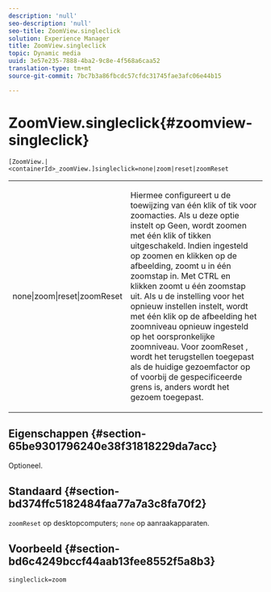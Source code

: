 ```yaml
---
description: 'null'
seo-description: 'null'
seo-title: ZoomView.singleclick
solution: Experience Manager
title: ZoomView.singleclick
topic: Dynamic media
uuid: 3e57e235-7888-4ba2-9c8e-4f568a6caa52
translation-type: tm+mt
source-git-commit: 7bc7b3a86fbcdc57cfdc31745fae3afc06e44b15

---
```



# ZoomView.singleclick{#zoomview-singleclick}

`[ZoomView.|<containerId>_zoomView.]singleclick=none|zoom|reset|zoomReset`

<table id="table_82C9252157DB41B5B98505855975D2F5"> 
 <tbody> 
  <tr> 
   <td colname="col1"> <p> <span class="codeph"> none|zoom|reset|zoomReset </span> </p> </td> 
   <td colname="col2"> <p> Hiermee configureert u de toewijzing van één klik of tik voor zoomacties. Als u deze optie instelt op <span class="codeph"> </span> Geen, wordt zoomen met één klik of tikken uitgeschakeld. Indien ingesteld op <span class="codeph"> zoomen en klikken </span> op de afbeelding, zoomt u in één zoomstap in. Met CTRL en klikken zoomt u één zoomstap uit. Als u de instelling voor het <span class="codeph"> opnieuw instellen instelt, </span> wordt met één klik op de afbeelding het zoomniveau opnieuw ingesteld op het oorspronkelijke zoomniveau. Voor <span class="codeph"> zoomReset </span>, wordt het terugstellen toegepast als de huidige gezoemfactor op of voorbij de gespecificeerde grens is, anders wordt het gezoem toegepast. </p> </td> 
  </tr> 
 </tbody> 
</table>

## Eigenschappen {#section-65be9301796240e38f31818229da7acc}

Optioneel.

## Standaard {#section-bd374ffc5182484faa77a7a3c8fa70f2}

`zoomReset` op desktopcomputers; `none` op aanraakapparaten.

## Voorbeeld {#section-bd6c4249bccf44aab13fee8552f5a8b3}

`singleclick=zoom`
